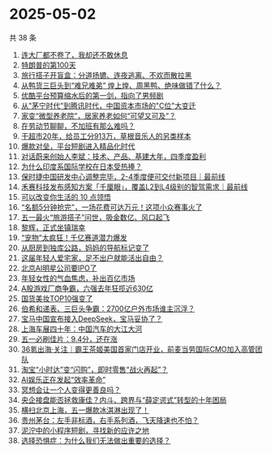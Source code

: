 # 2025-05-02

共 38 条

<!-- BEGIN 36KR -->
<!-- 最后更新时间 2025-05-02 10:38:39 +0800 -->
1. [连大厂都不卷了，我却还不敢休息](https://36kr.com/p/3273361430323335)
1. [特朗普的第100天](https://36kr.com/p/3272702716682627)
1. [旅行搭子开盲盒：分道扬镳、连夜逃离、不欢而散拉黑](https://36kr.com/p/3272608739926151)
1. [从鸭货三巨头到“难兄难弟” 煌上煌、周黑鸭、绝味做错了什么？](https://36kr.com/p/3273363843261957)
1. [优酷平台预算缩水后的第一剑，指向了男频剧](https://36kr.com/p/3273356054980100)
1. [从"茅宁时代"到腾讯时代，中国资本市场的"C位"大变迁](https://36kr.com/p/3272593238091265)
1. [家变“微型养老院”，居家养老如何“可望又可及”？](https://36kr.com/p/3273416668373126)
1. [在劳动节聊聊，不加班有那么难吗？](https://36kr.com/p/3273414345072775)
1. [干超市20年，给员工分913万，草根音乐人的另类样本](https://36kr.com/p/3272671971697030)
1. [爆款对垒，平台短剧进入精品化时代](https://36kr.com/p/3272648639783305)
1. [对话蔚来创始人李斌：技术、产品、基建大年，四季度盈利](https://36kr.com/p/3273291500576897)
1. [为什么印度系国际学校在日本受热捧？](https://36kr.com/p/3273321213780101)
1. [保时捷中国研发中心调整完毕，2-4季度便可交付新项目｜最前线](https://36kr.com/p/3213470658055305)
1. [禾赛科技发布感知方案「千厘眼」，覆盖L2到L4级别的智驾需求｜最前线](https://36kr.com/p/3261061655969923)
1. [可以改变你生活的 10 点领悟](https://36kr.com/p/3240214439657094)
1. [“名额5分钟抢完”，一场花费可达万元！这项小众赛事火了](https://36kr.com/p/3274721337712772)
1. [五一最火“旅游搭子”问世，吸金数亿、风口起飞](https://36kr.com/p/3274060703178888)
1. [黎辉，正式坐镇瑞幸](https://36kr.com/p/3273756295307395)
1. [“宠物”太疯狂！千亿赛道潜力爆发](https://36kr.com/p/3273808861438340)
1. [从厨房到独库公路，妈妈的导航标记变了](https://36kr.com/p/3274767483593095)
1. [这届年轻人爱宅家，足不出户就能活出自由？](https://36kr.com/p/3273599933063302)
1. [北京AI明星公司要IPO了](https://36kr.com/p/3273481829015943)
1. [年轻女性的气血焦虑，补出百亿市场](https://36kr.com/p/3274704837517701)
1. [A股游戏厂商争霸，六强去年狂揽近630亿](https://36kr.com/p/3273491871588480)
1. [国货美妆TOP10强变了](https://36kr.com/p/3273942155894912)
1. [伯希和递表、三巨头争霸：2700亿户外市场谁主沉浮？](https://36kr.com/p/3273963238498690)
1. [宝马中国宣布接入DeepSeek，宝马妥协了？](https://36kr.com/p/3273826414503432)
1. [上海车展四十年：中国汽车的大江大河](https://36kr.com/p/3273392316818691)
1. [五一必刷佳片：9.4分，还在涨](https://36kr.com/p/3273287764730248)
1. [36氪出海·关注｜霸王茶姬美国首家门店开业，前麦当劳国际CMO加入高管团队](https://36kr.com/p/3273352771903881)
1. [淘宝“小时达”变“闪购”，即时零售“战火再起”？](https://36kr.com/p/3272759747027072)
1. [AI娱乐正在发起“效率革命”](https://36kr.com/p/3272669783302272)
1. [冥想会让一个人变得更善良吗？](https://36kr.com/p/3243007282019970)
1. [央企接盘能否拯救康佳？内斗、跨界与“薛定谔式”转型的十年困局](https://36kr.com/p/3272676080150016)
1. [横扫北京上海，五一爆款冰淇淋出现了！](https://36kr.com/p/3273375832859009)
1. [贵州茅台：左手非标酒，右手系列酒，飞天降速也不怕？](https://36kr.com/p/3273394763227526)
1. [泥泞中的小程序短剧，寻找新的应许之地](https://36kr.com/p/3272797044483591)
1. [选择恐惧症：为什么我们无法做出重要的选择？](https://36kr.com/p/3240207360753288)
<!-- END 36KR -->